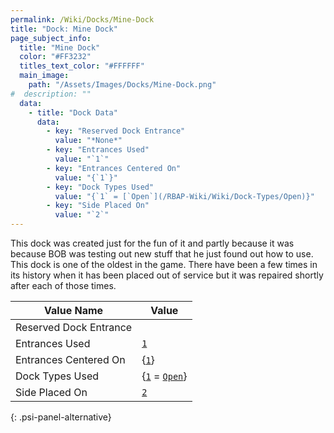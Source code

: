 ```yaml
---
permalink: /Wiki/Docks/Mine-Dock
title: "Dock: Mine Dock"
page_subject_info:
  title: "Mine Dock"
  color: "#FF3232"
  titles_text_color: "#FFFFFF"
  main_image:
    path: "/Assets/Images/Docks/Mine-Dock.png"
#  description: ""
  data:
    - title: "Dock Data"
      data:
        - key: "Reserved Dock Entrance"
          value: "*None*"
        - key: "Entrances Used"
          value: "`1`"
        - key: "Entrances Centered On"
          value: "{`1`}"
        - key: "Dock Types Used"
          value: "{`1` = [`Open`](/RBAP-Wiki/Wiki/Dock-Types/Open)}"
        - key: "Side Placed On"
          value: "`2`"
---
```


This dock was created just for the fun of it and partly because it was because BOB was testing out new stuff that he just found out how to use. This dock is one of the oldest in the game. There have been a few times in its history when it has been placed out of service but it was repaired shortly after each of those times.

| Value Name | Value |
|-|-|
| Reserved Dock Entrance |  |
| Entrances Used         | [`1`](/RBAP-Wiki/Wiki/Value-Types#number) |
| Entrances Centered On  | {[`1`](/RBAP-Wiki/Wiki/Value-Types#number)} |
| Dock Types Used        | {[`1`](/RBAP-Wiki/Wiki/Value-Types#number) = [`Open`](/RBAP-Wiki/Wiki/Dock-Types/Open)} |
| Side Placed On         | [`2`](/RBAP-Wiki/Wiki/Value-Types#number) |
{: .psi-panel-alternative}

<img class="dock-image" src="/RBAP-Wiki/Assets/Images/Docks/Mine-Dock.png" alt="">